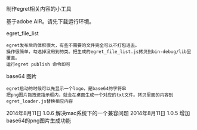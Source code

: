﻿制作egret相关内容的小工具

基于adobe AIR。请先下载运行环境。

egret_file_list
```
egret发布后的体积很大，有些不需要的文件完全可以不打包进去。
操作很简单，勾选掉没用到的类。把生成的egret_file_list.js拷贝到bin-debug/lib里覆盖。
运行egret publish 命令即可
```
base64 图片
```
egret启动的时候可以先显示一个logo，是base64的字符串
把png图片拖拽进指示框内，就会在桌面生成一个对应的txt文件。拷贝里面的内容到egret_loader.js替换相应内容

```




2014年8月11日 1.0.6 解决mac系统下的一个兼容问题
2014年8月11日 1.0.5 增加base64的png图片生成功能

